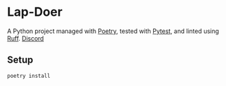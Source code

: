 # Lap-Doer

A Python project managed with [Poetry](https://python-poetry.org/), tested with [Pytest](https://docs.pytest.org/), and linted using [Ruff](https://docs.astral.sh/ruff/).
[Discord](https://discord.gg/r4JzG2HXqT)

## Setup

```bash
poetry install

